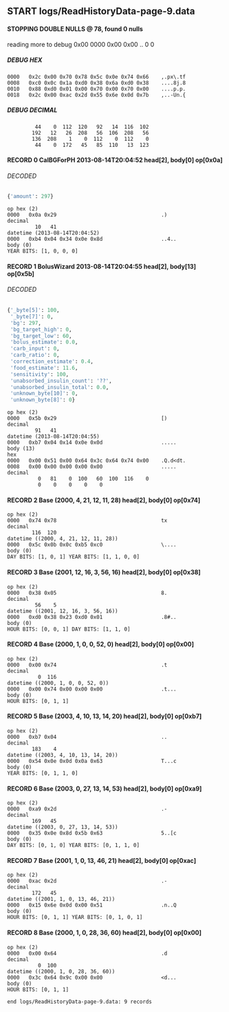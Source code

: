 ## START logs/ReadHistoryData-page-9.data
#### STOPPING DOUBLE NULLS @ 78, found 0 nulls
reading more to debug 0x00
    0000   0x00 0x00                                  ..
              0    0
##### DEBUG HEX
    0000   0x2c 0x00 0x70 0x78 0x5c 0x0e 0x74 0x66    ,.px\.tf
    0008   0xc0 0x0c 0x1a 0xd0 0x38 0x6a 0xd0 0x38    ....8j.8
    0010   0x88 0xd0 0x01 0x00 0x70 0x00 0x70 0x00    ....p.p.
    0018   0x2c 0x00 0xac 0x2d 0x55 0x6e 0x0d 0x7b    ,..-Un.{
##### DEBUG DECIMAL
             44    0  112  120   92   14  116  102
            192   12   26  208   56  106  208   56
            136  208    1    0  112    0  112    0
             44    0  172   45   85  110   13  123
#### RECORD 0 CalBGForPH 2013-08-14T20:04:52 head[2], body[0] op[0x0a]
###### DECODED
```python
{'amount': 297}
```
    op hex (2)
    0000   0x0a 0x29                                  .)
    decimal
             10   41
    datetime (2013-08-14T20:04:52)
    0000   0xb4 0x04 0x34 0x0e 0x8d                   ..4..
    body (0)
    YEAR BITS: [1, 0, 0, 0]
#### RECORD 1 BolusWizard 2013-08-14T20:04:55 head[2], body[13] op[0x5b]
###### DECODED
```python
{'_byte[5]': 100,
 '_byte[7]': 0,
 'bg': 297,
 'bg_target_high': 0,
 'bg_target_low': 60,
 'bolus_estimate': 0.0,
 'carb_input': 0,
 'carb_ratio': 0,
 'correction_estimate': 0.4,
 'food_estimate': 11.6,
 'sensitivity': 100,
 'unabsorbed_insulin_count': '??',
 'unabsorbed_insulin_total': 0.0,
 'unknown_byte[10]': 0,
 'unknown_byte[8]': 0}
```
    op hex (2)
    0000   0x5b 0x29                                  [)
    decimal
             91   41
    datetime (2013-08-14T20:04:55)
    0000   0xb7 0x04 0x14 0x0e 0x0d                   .....
    body (13)
    hex
    0000   0x00 0x51 0x00 0x64 0x3c 0x64 0x74 0x00    .Q.d<dt.
    0008   0x00 0x00 0x00 0x00 0x00                   .....
    decimal
              0   81    0  100   60  100  116    0
              0    0    0    0    0

#### RECORD 2 Base (2000, 4, 21, 12, 11, 28) head[2], body[0] op[0x74]

    op hex (2)
    0000   0x74 0x78                                  tx
    decimal
            116  120
    datetime ((2000, 4, 21, 12, 11, 28))
    0000   0x5c 0x0b 0x0c 0xb5 0xc0                   \....
    body (0)
    DAY BITS: [1, 0, 1] YEAR BITS: [1, 1, 0, 0]
#### RECORD 3 Base (2001, 12, 16, 3, 56, 16) head[2], body[0] op[0x38]

    op hex (2)
    0000   0x38 0x05                                  8.
    decimal
             56    5
    datetime ((2001, 12, 16, 3, 56, 16))
    0000   0xd0 0x38 0x23 0xd0 0x01                   .8#..
    body (0)
    HOUR BITS: [0, 0, 1] DAY BITS: [1, 1, 0]
#### RECORD 4 Base (2000, 1, 0, 0, 52, 0) head[2], body[0] op[0x00]

    op hex (2)
    0000   0x00 0x74                                  .t
    decimal
              0  116
    datetime ((2000, 1, 0, 0, 52, 0))
    0000   0x00 0x74 0x00 0x00 0x00                   .t...
    body (0)
    HOUR BITS: [0, 1, 1]
#### RECORD 5 Base (2003, 4, 10, 13, 14, 20) head[2], body[0] op[0xb7]

    op hex (2)
    0000   0xb7 0x04                                  ..
    decimal
            183    4
    datetime ((2003, 4, 10, 13, 14, 20))
    0000   0x54 0x0e 0x0d 0x0a 0x63                   T...c
    body (0)
    YEAR BITS: [0, 1, 1, 0]
#### RECORD 6 Base (2003, 0, 27, 13, 14, 53) head[2], body[0] op[0xa9]

    op hex (2)
    0000   0xa9 0x2d                                  .-
    decimal
            169   45
    datetime ((2003, 0, 27, 13, 14, 53))
    0000   0x35 0x0e 0x8d 0x5b 0x63                   5..[c
    body (0)
    DAY BITS: [0, 1, 0] YEAR BITS: [0, 1, 1, 0]
#### RECORD 7 Base (2001, 1, 0, 13, 46, 21) head[2], body[0] op[0xac]

    op hex (2)
    0000   0xac 0x2d                                  .-
    decimal
            172   45
    datetime ((2001, 1, 0, 13, 46, 21))
    0000   0x15 0x6e 0x0d 0x00 0x51                   .n..Q
    body (0)
    HOUR BITS: [0, 1, 1] YEAR BITS: [0, 1, 0, 1]
#### RECORD 8 Base (2000, 1, 0, 28, 36, 60) head[2], body[0] op[0x00]

    op hex (2)
    0000   0x00 0x64                                  .d
    decimal
              0  100
    datetime ((2000, 1, 0, 28, 36, 60))
    0000   0x3c 0x64 0x9c 0x00 0x00                   <d...
    body (0)
    HOUR BITS: [0, 1, 1]
`end logs/ReadHistoryData-page-9.data: 9 records`
